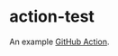 # action-test

An example [GitHub Action](https://help.github.com/en/github/automating-your-workflow-with-github-actions/about-actions).
